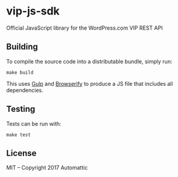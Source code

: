 # vip-js-sdk
Official JavaScript library for the WordPress.com VIP REST API

## Building

To compile the source code into a distributable bundle, simply run:

```
make build
```

This uses [Gulp](http://gulpjs.com/) and [Browserify](http://browserify.org/) to produce a JS file that includes all dependencies.

## Testing

Tests can be run with:

```
make test
```

## License

MIT – Copyright 2017 Automattic
